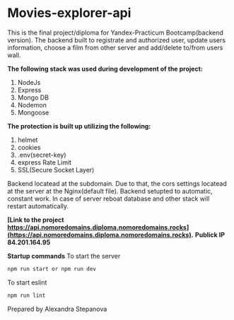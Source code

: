 # Movies-explorer-api
This is the final project/diploma for Yandex-Practicum Bootcamp(backend version).
The backend built to registrate and authorized user, update users information, choose a film from other server and add/delete to/from users wall.

**The following stack was used during development of the project:**
1. NodeJs
2. Express 
3. Mongo DB
4. Nodemon
5. Mongoose

**The protection is built up utilizing the following:**
1. helmet
2. cookies
3. .env(secret-key)
4. express Rate Limit
5. SSL(Secure Socket Layer)

Backend locatead at the subdomain. Due to that, the cors settings locatead at the server at the Nginx(default file). 
Backend setupted to automatic, constant work. In case of server reboat database and other stack will restart automatically.

**[Link to the project https://api.nomoredomains.diploma.nomoredomains.rocks](https://api.nomoredomains.diploma.nomoredomains.rocks).**
**Publick IP 84.201.164.95**

**Startup commands**
To start the server
```sh
npm run start or npm run dev
```
To start eslint
```sh
npm run lint
```

Prepared by
Alexandra Stepanova

